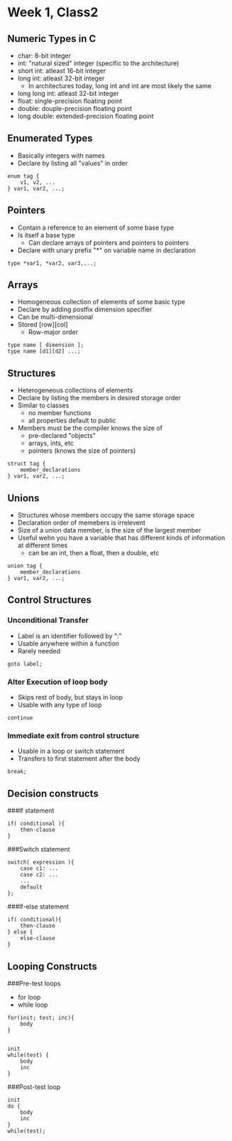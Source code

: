Week 1, Class2 
===

Numeric Types in C
---
* char: 8-bit integer
* int: "natural sized" integer (specific to the architecture)
* short int: atleast 16-bit integer
* long int: atleast 32-bit integer
    * In architectures today, long int and int are most likely the same
* long long int: atleast 32-bit integer
* float: single-precision floating point
* double: douple-precision floating point
* long double: extended-precision floating point

Enumerated Types
---

* Basically integers with names
* Declare by listing all "values" in order

```
enum tag {
    v1, v2, ...
} var1, var2, ...;
```

Pointers
---

* Contain a reference to an element of some base type
* Is itself a base type
    * Can declare arrays of pointers and pointers to pointers
* Declare with unary prefix "*" on variable name in declaration

```
type *var1, *var2, var3,...;
```

Arrays
---
* Homogeneous collection of elements of some basic type
* Declare by adding postfix dimension specifier
* Can be multi-dimensional
* Stored [row][col]
    * Row-major order

```
type name [ dimension ];
type name [d1][d2] ...;
```

Structures
---

* Heterogeneous collections of elements
* Declare by listing the members in desired storage order
* Similar to classes
    * no member functions
    * all properties default to public
* Members must be the compiler knows the size of
    * pre-declared "objects"
    * arrays, ints, etc
    * pointers (knows the size of pointers)

```
struct tag {
    member_declarations
} var1, var2, ...;
```

Unions
---

* Structures whose members occupy the same storage space
* Declaration order of memebers is irrelevent
* Size of a union data member, is the size of the largest member
* Useful wehn you have a variable that has different kinds of information at different times
    * can be an int, then a float, then a double, etc

```
union tag {
    member_declarations
} var1, var2, ...;
```
    

Control Structures
---


### Unconditional Transfer

* Label is an identifier followed by ":"
* Usable anywhere within a function
* Rarely needed

```
goto label;
```

### Alter Execution of loop body

* Skips rest of body, but stays in loop
* Usable with any type of loop

```
continue
```

### Immediate exit from control structure

* Usable in a loop or switch statement
* Transfers to first statement after the body

```
break;
```

Decision constructs
---

###If statement
```
if( conditional ){
    then-clause
}
```

###Switch statement
```
switch( expression ){
    case c1: ...
    case c2: ...
    ...
    default
};
```

###If-else statement
```
if( conditional){
    then-clause
} else {
    else-clause
}
```

Looping Constructs
---

###Pre-test loops
* for loop
* while loop

```
for(init; test; inc){
    body
}


init
while(test) {
    body
    inc
}
```

###Post-test loop

```
init
do {
    body 
    inc
} 
while(test);
```


